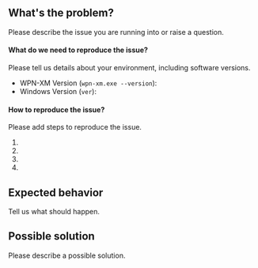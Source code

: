 ## What's the problem? 
Please describe the issue you are running into or raise a question.

#### What do we need to reproduce the issue?
Please tell us details about your environment, including software versions.
- WPN-XM Version (`wpn-xm.exe --version`): 
- Windows Version (`ver`):

#### How to reproduce the issue?
Please add steps to reproduce the issue.

1. 
2.
3.
4.

## Expected behavior
Tell us what should happen.

## Possible solution
Please describe a possible solution.
